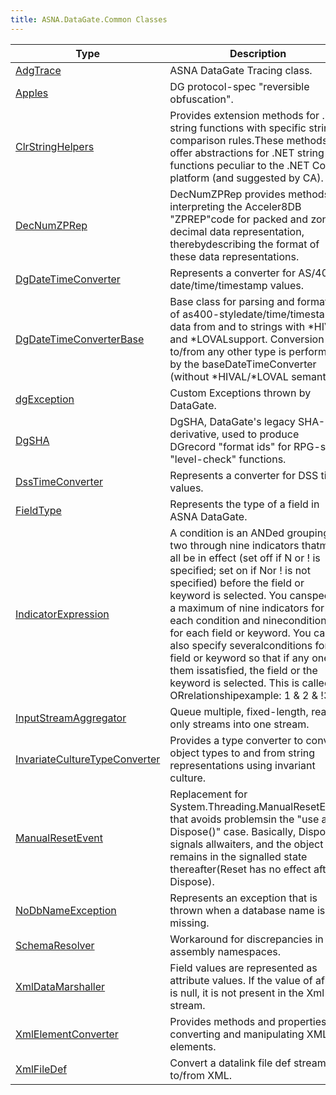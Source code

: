 ```yaml
---
title: ASNA.DataGate.Common Classes
---
```



| Type | Description |
| --- | --- |
| [AdgTrace](/reference/datagate/data-gate-common/adg-trace.html) | ASNA DataGate Tracing class. |
| [Apples](/reference/datagate/data-gate-common/apples.html) | DG protocol-spec "reversible obfuscation". |
| [ClrStringHelpers](/reference/datagate/data-gate-common/clr-string-helpers.html) | Provides extension methods for .NET string functions with specific string comparison rules.These methods offer abstractions for .NET string functions peculiar to the .NET Core platform (and suggested by CA). |
| [DecNumZPRep](/reference/datagate/data-gate-common/dec-num-zp-rep.html) | DecNumZPRep provides methods for interpreting the Acceler8DB "ZPREP"code for packed and zoned decimal data representation, therebydescribing the format of these data representations. |
| [DgDateTimeConverter](/reference/datagate/data-gate-common/dg-date-time-converter.html) | Represents a converter for AS/400 date/time/timestamp values. |
| [DgDateTimeConverterBase](/reference/datagate/data-gate-common/dg-date-time-converter-base.html) | Base class for parsing and formatting of as400-styledate/time/timestamp data from and to strings with *HIVAL and *LOVALsupport.  Conversion to/from any other type is performed by the baseDateTimeConverter (without *HIVAL/*LOVAL semantics). |
| [dgException](/reference/datagate/data-gate-common/dg-exception.html) | Custom Exceptions thrown by DataGate. |
| [DgSHA](/reference/datagate/data-gate-common/dg-sha.html) | DgSHA, DataGate's legacy SHA-1 derivative, used to produce DGrecord "format ids" for RPG-style "level-check" functions. |
| [DssTimeConverter](/reference/datagate/data-gate-common/dss-time-converter.html) | Represents a converter for DSS time values. |
| [FieldType](/reference/datagate/data-gate-common/field-type.html) | Represents the type of a field in ASNA DataGate. |
| [IndicatorExpression](/reference/datagate/data-gate-common/indicator-expression.html) | A condition is an ANDed grouping of two through nine indicators thatmust all be in effect (set off if N or ! is specified; set on if Nor ! is not specified) before the field or keyword is selected. You canspecify a maximum of nine indicators for each condition and nineconditions for each field or keyword. You can also specify severalconditions for a field or keyword so that if any one of them issatisfied, the field or the keyword is selected. This is called an ORrelationshipexample: 1 & 2 & !3 | 44 & 55 | 60 |
| [InputStreamAggregator](/reference/datagate/data-gate-common/input-stream-aggregator.html) | Queue multiple, fixed-length, read-only streams into one stream. |
| [InvariateCultureTypeConverter](/reference/datagate/data-gate-common/invariate-culture-type-converter.html) | Provides a type converter to convert object types to and from string representations using invariant culture. |
| [ManualResetEvent](/reference/datagate/data-gate-common/manual-reset-event.html) | Replacement for System.Threading.ManualResetEvent that avoids problemsin the "use after Dispose()" case.  Basically, Dispose signals allwaiters, and the object remains in the signalled state thereafter(Reset has no effect after Dispose). |
| [NoDbNameException](/reference/datagate/data-gate-common/no-db-name-exception.html) | Represents an exception that is thrown when a database name is missing. |
| [SchemaResolver](/reference/datagate/data-gate-common/schema-resolver.html) | Workaround for discrepancies in assembly namespaces. |
| [XmlDataMarshaller](/reference/datagate/data-gate-common/xml-data-marshaller.html) | Field values are represented as attribute values.  If the value of afield is null, it is not present in the Xml stream. |
| [XmlElementConverter](/reference/datagate/data-gate-common/xml-element-converter.html) | Provides methods and properties for converting and manipulating XML elements. |
| [XmlFileDef](/reference/datagate/data-gate-common/xml-file-def.html) | Convert a datalink file def stream to/from XML. |
